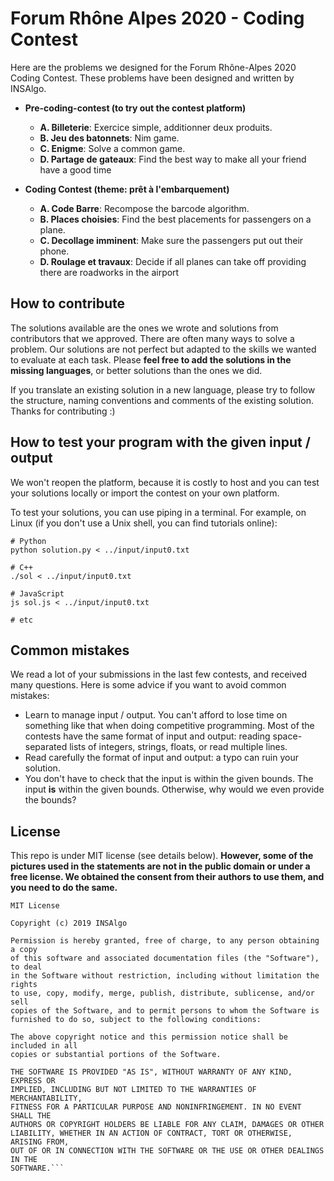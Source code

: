 #  Forum Rhône Alpes 2020 - Coding Contest

Here are the problems we designed for the Forum Rhône-Alpes 2020 Coding Contest. These problems have been designed and written by INSAlgo.

* **Pre-coding-contest (to try out the contest platform)**
    - **A. Billeterie**: Exercice simple, additionner deux produits.
    - **B. Jeu des batonnets**: Nim game.
    - **C. Enigme**: Solve a common game.
    - **D. Partage de gateaux**: Find the best way to make all your friend have a good time

* **Coding Contest (theme: prêt à l'embarquement)**
    - **A. Code Barre**: Recompose the barcode algorithm.
    - **B. Places choisies**: Find the best placements for passengers on a plane.
    - **C. Decollage imminent**: Make sure the passengers put out their phone.
    - **D. Roulage et travaux**: Decide if all planes can take off providing there are roadworks in the airport
 

## How to contribute

The solutions available are the ones we wrote and solutions from contributors that we approved. There are often many ways to solve a problem. Our solutions are not perfect but adapted to the skills we wanted to evaluate at each task. Please **feel free to add the solutions in the missing languages**, or better solutions than the ones we did.

If you translate an existing solution in a new language, please try to follow the structure, naming conventions and comments of the existing solution. Thanks for contributing :)

## How to test your program with the given input / output

We won't reopen the platform, because it is costly to host and you can test your solutions locally or import the contest on your own platform.

To test your solutions, you can use piping in a terminal. For example, on Linux (if you don't use a Unix shell, you can find tutorials online):

```Shell
# Python
python solution.py < ../input/input0.txt

# C++
./sol < ../input/input0.txt

# JavaScript
js sol.js < ../input/input0.txt

# etc
```

## Common mistakes

We read a lot of your submissions in the last few contests, and received many questions. Here is some advice if you want to avoid common mistakes:

* Learn to manage input / output. You can't afford to lose time on something like that when doing competitive programming. Most of the contests have the same format of input and output: reading space-separated lists of integers, strings, floats, or read multiple lines.
* Read carefully the format of input and output: a typo can ruin your solution.
* You don't have to check that the input is within the given bounds. The input **is** within the given bounds. Otherwise, why would we even provide the bounds?

## License

This repo is under MIT license (see details below). **However, some of the pictures used in the statements are not in the public domain or under a free license. We obtained the consent from their authors to use them, and you need to do the same.**

```
MIT License

Copyright (c) 2019 INSAlgo

Permission is hereby granted, free of charge, to any person obtaining a copy
of this software and associated documentation files (the "Software"), to deal
in the Software without restriction, including without limitation the rights
to use, copy, modify, merge, publish, distribute, sublicense, and/or sell
copies of the Software, and to permit persons to whom the Software is
furnished to do so, subject to the following conditions:

The above copyright notice and this permission notice shall be included in all
copies or substantial portions of the Software.

THE SOFTWARE IS PROVIDED "AS IS", WITHOUT WARRANTY OF ANY KIND, EXPRESS OR
IMPLIED, INCLUDING BUT NOT LIMITED TO THE WARRANTIES OF MERCHANTABILITY,
FITNESS FOR A PARTICULAR PURPOSE AND NONINFRINGEMENT. IN NO EVENT SHALL THE
AUTHORS OR COPYRIGHT HOLDERS BE LIABLE FOR ANY CLAIM, DAMAGES OR OTHER
LIABILITY, WHETHER IN AN ACTION OF CONTRACT, TORT OR OTHERWISE, ARISING FROM,
OUT OF OR IN CONNECTION WITH THE SOFTWARE OR THE USE OR OTHER DEALINGS IN THE
SOFTWARE.```
